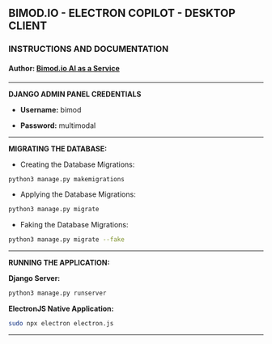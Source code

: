 
## BIMOD.IO - ELECTRON COPILOT - DESKTOP CLIENT
### INSTRUCTIONS AND DOCUMENTATION
#### **Author**: [Bimod.io AI as a Service](https://www.bimod.io)

---

**DJANGO ADMIN PANEL CREDENTIALS**

- **Username:** bimod

- **Password:** multimodal

---

**MIGRATING THE DATABASE:**

- Creating the Database Migrations:

```bash
python3 manage.py makemigrations
```

- Applying the Database Migrations:

```bash
python3 manage.py migrate
```

- Faking the Database Migrations:

```bash
python3 manage.py migrate --fake
```

---

**RUNNING THE APPLICATION:**

**Django Server:**

```bash
python3 manage.py runserver
```

**ElectronJS Native Application:**

```bash
sudo npx electron electron.js
```

---
